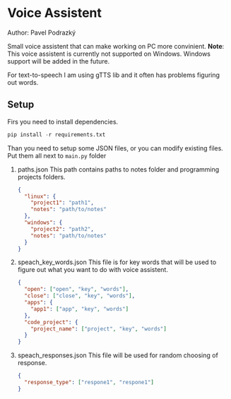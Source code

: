 # Voice Assistent

Author: Pavel Podrazký

Small voice assistent that can make working on PC more convinient.
<b>Note</b>: This voice assistent is currently not supported on Windows. Windows support will be added in the future.

For text-to-speech I am using gTTS lib and it often has problems figuring out words.

## Setup

Firs you need to install dependencies.<br>

```python
pip install -r requirements.txt
```

Than you need to setup some JSON files, or you can modify existing files.
Put them all next to `main.py` folder

1. paths.json
   This path contains paths to notes folder and programming projects folders.
   ```json
   {
     "linux": {
       "project1": "path1",
       "notes": "path/to/notes"
     },
     "windows": {
       "project2": "path2",
       "notes": "path/to/notes"
     }
   }
   ```
2. speach_key_words.json
   This file is for key words that will be used to figure out what you want to do with voice assistent.
   ```json
   {
     "open": ["open", "key", "words"],
     "close": ["close", "key", "words"],
     "apps": {
       "app1": ["app", "key", "words"]
     },
     "code_project": {
       "project_name": ["project", "key", "words"]
     }
   }
   ```
3. speach_responses.json
   This file will be used for random choosing of response.
   ```json
   {
     "response_type": ["respone1", "respone1"]
   }
   ```
